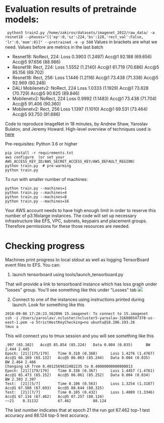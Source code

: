 # Evaluation results of pretrainde models:
` python3 train2.py /home/zakirov/datasets/imagenet_2012/raw_data/ -a resnet18 --phases="[{'ep':0,'sz':224,'bs':128,'rect_val':False, 'lr':0,'mom':0}]" --pretrained -e -p 500`
Values in brackets are what we need. Values before are metrics in the last batch
* Resnet18: NoRect, 224:          Loss 0.3903 (1.2497)    Acc@1 92.188 (69.656)   Acc@5 97.656 (88.986)
* Resnet18: Rect, 224:            Loss 1.5552 (1.2140)    Acc@1 61.719 (70.686)   Acc@5 85.156 (89.702)
* Resnet18: Rect, 256:            Loss 1.1446 (1.2116)    Acc@1 73.438 (71.338)   Acc@5 92.969 (90.248)
* DALI Mobilenetv2: NoRect, 224   Loss 1.0333 (1.1929)    Acc@1 73.828 (70.729)   Acc@5 90.625 (89.846) 
* Mobilenetv2: NoRect, 224        Loss 0.9992 (1.1483)    Acc@1 73.438 (71.704)   Acc@5 91.406 (90.360)
* Mobilenetv2: Rect, 256          Loss 1.1397 (1.1010)    Acc@1 69.531 (73.464)   Acc@5 93.750 (91.686)





Code to reproduce ImageNet in 18 minutes, by Andrew Shaw, Yaroslav Bulatov, and Jeremy Howard. High-level overview of techniques used is [here](http://fast.ai/2018/08/10/fastai-diu-imagenet/)


Pre-requisites: Python 3.6 or higher

```
pip install -r requirements.txt
aws configure  (or set your AWS_ACCESS_KEY_ID/AWS_SECRET_ACCESS_KEY/AWS_DEFAULT_REGION)
python train.py  # pre-warming
python train.py 
```

To run with smaller number of machines:

```
python train.py --machines=1
python train.py --machines=4
python train.py --machines=8
python train.py --machines=16
```

Your AWS account needs to have high enough limit in order to reserve this number of p3.16xlarge instances. The code will set up necessary infrastructure like EFS, VPC, subnets, keypairs and placement groups. Therefore permissions for these those resources are needed.


# Checking progress

Machines print progress to local stdout as well as logging TensorBoard event files to EFS. You can:

1. launch tensorboard using tools/launch_tensorboard.py

That will provide a link to tensorboard instance which has loss graph under "losses" group. You'll see something like this under "Losses" tab
<img src='https://raw.githubusercontent.com/diux-dev/imagenet18/master/tensorboard.png'>

2. Connect to one of the instances using instructions printed during launch. Look for something like this

```
2018-09-06 17:26:23.562096 15.imagenet: To connect to 15.imagenet
ssh -i /Users/yaroslav/.ncluster/ncluster5-yaroslav-316880547378-us-east-1.pem -o StrictHostKeyChecking=no ubuntu@18.206.193.26
tmux a
```

This will connect you to tmux session and you will see something like this

```
.997 (65.102)   Acc@5 85.854 (85.224)   Data 0.004 (0.035)      BW 2.444 2.445
Epoch: [21][175/179]    Time 0.318 (0.368)      Loss 1.4276 (1.4767)    Acc@1 66.169 (65.132)   Acc@5 86.063 (85.244)   Data 0.004 (0.035)      BW 2.464 2.466
Changing LR from 0.4012569832402235 to 0.40000000000000013
Epoch: [21][179/179]    Time 0.336 (0.367)      Loss 1.4457 (1.4761)    Acc@1 65.473 (65.152)   Acc@5 86.061 (85.252)   Data 0.004 (0.034)      BW 2.393 2.397
Test:  [21][5/7]        Time 0.106 (0.563)      Loss 1.3254 (1.3187)    Acc@1 67.508 (67.693)   Acc@5 88.644 (88.315)
Test:  [21][7/7]        Time 0.105 (0.432)      Loss 1.4089 (1.3346)    Acc@1 67.134 (67.462)   Acc@5 87.257 (88.124)
~~21    0.31132         67.462          88.124
```

The last number indicates that at epoch 21 the run got 67.462 top-1 test accuracy and 88.124 top-5 test accuracy.
